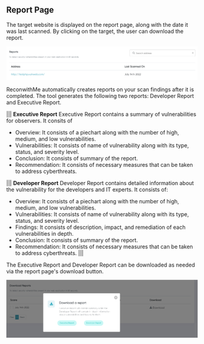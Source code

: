 ## Report Page

The target website is displayed on the report page, along with the date it was last scanned. By clicking on the target, the user can download the report.

![Report Page](../static/Reports/Reports.PNG)

ReconwithMe automatically creates reports on your scan findings after it is completed. The tool generates the following two reports: Developer Report and Executive Report.

 ||| **Executive Report**
Executive Report contains a summary of vulnerabilities for observers. It consits of

- Overview: It consists of a piechart along with the number of high, medium, and low vulnerabilities.
- Vulnerabilities: It consists of name of vulnerability along with its type, status, and severity level.
- Conclusion: It consists of summary of the report.
- Recommendation: It consists of necessary measures that can be taken to address cyberthreats.

||| **Developer Report**
Developer Report contains detailed information about the vulnerability for the developers and IT experts. It consists of:

- Overview: It consists of a piechart along with the number of high, medium, and low vulnerabilities.
- Vulnerabilities: It consists of name of vulnerability along with its type, status, and severity level.
- Findings: It consists of description, impact, and remediation of each vulnerabilities in depth.
- Conclusion: It consists of summary of the report.
- Recommendation: It consists of necessary measures that can be taken to address cyberthreats.
|||

The Executive Report and Developer Report can be downloaded as needed via the report page's download button.

![Report Download Page](../static/Reports/ERandDR.PNG)